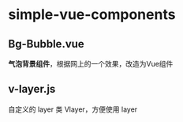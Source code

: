 # simple-vue-components

## Bg-Bubble.vue
**气泡背景组件**，根据网上的一个效果，改造为Vue组件

## v-layer.js
自定义的 layer 类 Vlayer，方便使用 layer
